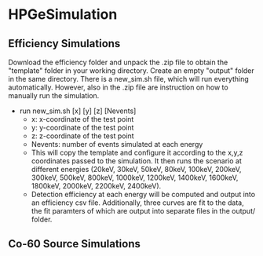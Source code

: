 # HPGeSimulation


## Efficiency Simulations
  Download the efficiency folder and unpack the .zip file to obtain the "template" folder in your working directory. Create an empty "output" folder in the same directory. There is a new_sim.sh file, which will run everything automatically. However, also in the .zip file are instruction on how to manually run the simulation.
  * run new_sim.sh [x] [y] [z] [Nevents]
    * x: x-coordinate of the test point
    * y: y-coordinate of the test point
    * z: z-coordinate of the test point
    * Nevents: number of events simulated at each energy
    * This will copy the template and configure it according to the x,y,z coordinates passed to the simulation. It then runs the scenario at different energies (20keV, 30keV, 50keV, 80keV, 100keV, 200keV, 300keV, 500keV, 800keV, 1000keV, 1200keV, 1400keV, 1600keV, 1800keV, 2000keV, 2200keV, 2400keV).
    * Detection efficiency at each energy will be computed and output into an efficiency csv file. Additionally, three curves are fit to the data, the fit paramters of which are output into separate files in the output/ folder.

## Co-60 Source Simulations

